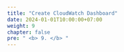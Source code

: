 ```yaml
---
title: "Create CloudWatch Dashboard"
date: 2024-01-01T10:00:00+07:00
weight: 9
chapter: false
pre: " <b> 9. </b> "
---
```

